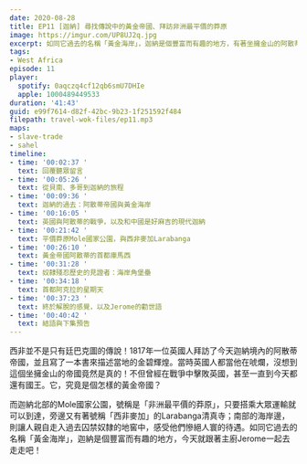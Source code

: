 ```yaml
---
date: 2020-08-28
title: EP11 [迦納] 尋找傳說中的黃金帝國、拜訪非洲最平價的莽原
image: https://imgur.com/UP8UJ2q.jpg
excerpt: 如同它過去的名稱「黃金海岸」，迦納是個豐富而有趣的地方，有著坐擁金山的阿散蒂帝國、平價莽原Mole國家公園、西非麥加Larabanga、過去囚禁奴隸的海岸角城堡，今天就跟著主廚Jerome一起去走走吧！
tags:
- West Africa
episode: 11
player:
  spotify: 0aqczq4cf12qb6smU7DHIe
  apple: 1000489449533
duration: '41:43'
guid: e99f7614-d82f-42bc-9b23-1f251592f484
filepath: travel-wok-files/ep11.mp3
maps:
- slave-trade
- sahel
timeline:
- time: '00:02:37 '
  text: 回覆聽眾留言
- time: '00:05:26 '
  text: 從貝南、多哥到迦納的旅程
- time: '00:09:36 '
  text: 迦納的過去：阿散蒂帝國與黃金海岸
- time: '00:16:05 '
  text: 英國與阿散蒂的戰爭，以及和中國是好麻吉的現代迦納
- time: '00:21:42 '
  text: 平價莽原Mole國家公園，與西非麥加Larabanga
- time: '00:26:10 '
  text: 黃金帝國阿散蒂的首都庫馬西
- time: '00:31:28 '
  text: 奴隸殘忍歷史的見證者：海岸角堡壘
- time: '00:34:18 '
  text: 首都阿克拉的星期天
- time: '00:37:23 '
  text: 終於解脫的感覺，以及Jerome的勸世語
- time: '00:40:42 '
  text: 結語與下集預告
---
```


西非並不是只有廷巴克圖的傳說！1817年一位英國人拜訪了今天迦納境內的阿散蒂帝國，並且寫了一本書來描述當地的金碧輝煌。當時英國人都當他在唬爛，沒想到這個坐擁金山的帝國竟然是真的！不但曾經在戰爭中擊敗英國，甚至一直到今天都還有國王。它，究竟是個怎樣的黃金帝國？

而迦納北部的Mole國家公園，號稱是「非洲最平價的莽原」，只要搭乘大眾運輸就可以到達，旁邊又有著號稱「西非麥加」的Larabanga清真寺；南部的海岸邊，則讓人親自走入過去囚禁奴隸的地窖中，感受他們慘絕人寰的待遇。如同它過去的名稱「黃金海岸」，迦納是個豐富而有趣的地方，今天就跟著主廚Jerome一起去走走吧！




